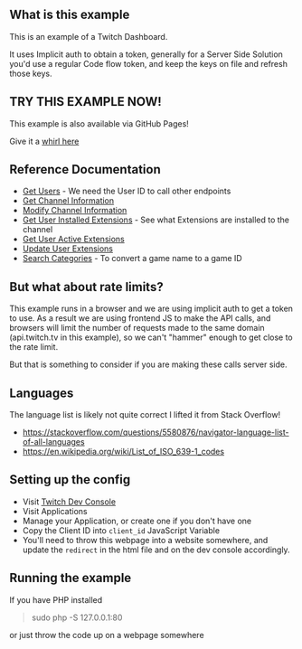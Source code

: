 ## What is this example

This is an example of a Twitch Dashboard.

It uses Implicit auth to obtain a token, generally for a Server Side Solution you'd use a regular Code flow token, and keep the keys on file and refresh those keys.

## TRY THIS EXAMPLE NOW!

This example is also available via GitHub Pages!

Give it a [whirl here](https://barrycarlyon.github.io/twitch_misc/examples/channel_dashboard/)

## Reference Documentation


- [Get Users](https://dev.twitch.tv/docs/api/reference#get-users) - We need the User ID to call other endpoints
- [Get Channel Information](https://dev.twitch.tv/docs/api/reference#get-channel-information)
- [Modify Channel Information](https://dev.twitch.tv/docs/api/reference#modify-channel-information)
- [Get User Installed Extensions](https://dev.twitch.tv/docs/api/reference#get-user-extensions) - See what Extensions are installed to the channel
- [Get User Active Extensions](https://dev.twitch.tv/docs/api/reference#get-user-active-extensions)
- [Update User Extensions](https://dev.twitch.tv/docs/api/reference#update-user-extensions)
- [Search Categories](https://dev.twitch.tv/docs/api/reference#search-categoriess) - To convert a game name to a game ID

## But what about rate limits?

This example runs in a browser and we are using implicit auth to get a token to use.
As a result we are using frontend JS to make the API calls, and browsers will limit the number of requests made to the same domain (api.twitch.tv in this example), so we can't "hammer" enough to get close to the rate limit.

But that is something to consider if you are making these calls server side.

## Languages

The language list is likely not quite correct I lifted it from Stack Overflow!

- https://stackoverflow.com/questions/5580876/navigator-language-list-of-all-languages
- https://en.wikipedia.org/wiki/List_of_ISO_639-1_codes

## Setting up the config

- Visit [Twitch Dev Console](https://dev.twitch.tv/console/)
- Visit Applications
- Manage your Application, or create one if you don't have one
- Copy the Client ID into `client_id` JavaScript Variable
- You'll need to throw this webpage into a website somewhere, and update the `redirect` in the html file and on the dev console accordingly.

## Running the example

If you have PHP installed

> sudo php -S 127.0.0.1:80

or just throw the code up on a webpage somewhere
